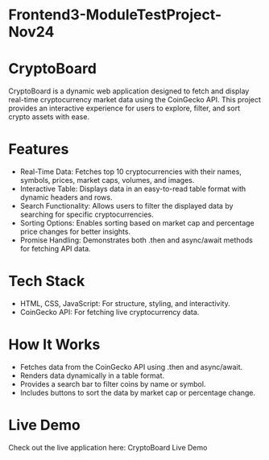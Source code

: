 # Frontend3-ModuleTestProject-Nov24

# CryptoBoard
CryptoBoard is a dynamic web application designed to fetch and display real-time cryptocurrency market data using the CoinGecko API. This project provides an interactive experience for users to explore, filter, and sort crypto assets with ease.

# Features
- Real-Time Data: Fetches top 10 cryptocurrencies with their names, symbols, prices, market caps, volumes, and images.
- Interactive Table: Displays data in an easy-to-read table format with dynamic headers and rows.
- Search Functionality: Allows users to filter the displayed data by searching for specific cryptocurrencies.
- Sorting Options: Enables sorting based on market cap and percentage price changes for better insights.
- Promise Handling: Demonstrates both .then and async/await methods for fetching API data.

# Tech Stack
- HTML, CSS, JavaScript: For structure, styling, and interactivity.
- CoinGecko API: For fetching live cryptocurrency data.

# How It Works
- Fetches data from the CoinGecko API using .then and async/await.
- Renders data dynamically in a table format.
- Provides a search bar to filter coins by name or symbol.
- Includes buttons to sort the data by market cap or percentage change.

# Live Demo
Check out the live application here: CryptoBoard Live Demo
